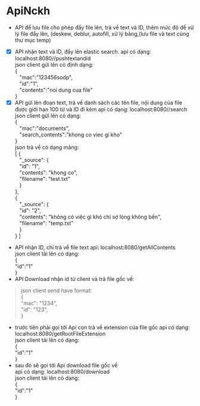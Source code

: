 # ApiNckh  
- API để lưu file cho phép đẩy file lên, trả về text và ID, thêm mức độ để xử lý file đẩy lên, (deskew, deblur, autofill, xử lý bảng,(lưu file và text cùng thư mục temp)
- [x] API nhận text và ID, đẩy lên elastic search.
api có dạng: localhost:8080//pushtextandid  
json client gửi lên có định dạng:  
  {  
  &nbsp;&nbsp;&nbsp;"mac":"123456sodp",  
  &nbsp;&nbsp;&nbsp;"id":"1",  
  &nbsp;&nbsp;&nbsp;"contents":"noi dung cua file"  
  }  
- [x] API gửi lên đoạn text, trả về danh sách các tên file, nội dung của file được giới hạn 100 từ và ID đi kèm
api có dạng: localhost:8080//search    
json client gửi lên có dạng:  
{  
	&nbsp;&nbsp;&nbsp;"mac":"documents",  
	&nbsp;&nbsp;&nbsp;"search_contents":"khong co viec gi kho"  
}  
json trả về có dạng mảng:  
[
    {  
        &nbsp;&nbsp;&nbsp;"_source": {  
            &nbsp;&nbsp;&nbsp;"id": "1",  
            &nbsp;&nbsp;&nbsp;"contents": "khong co",  
            &nbsp;&nbsp;&nbsp;"filename": "test.txt"  
        &nbsp;&nbsp;&nbsp;}  
    },  
    {  
        &nbsp;&nbsp;&nbsp;"_source": {  
            &nbsp;&nbsp;&nbsp;"id": "2",  
            &nbsp;&nbsp;&nbsp;"contents": "không có việc gì khó chỉ sợ lòng không bền",  
            &nbsp;&nbsp;&nbsp;"filename": "temp.txt"  
        &nbsp;&nbsp;&nbsp;}  
    }
]  
- API nhận ID, chỉ trả về file text
api: localhost:8080/getAllContents  
json client tải lên có dạng:    
{  
	"id":"1"  
}  
- API Download nhận id từ client và trả file gốc về:  
> json client send have format:  
>{  
"mac": "1234",  
"id": "123",  
}  
+ trước tiên phải gọi tới Api con trả về extension của file gốc
api có dạng: localhost:8080/getRootFileExtension  
json client tải lên có dạng:    
{  
	"id":"1"  
}
+ sau đó sẽ gọi tới Api download file gốc về  
api có dạng: localhost:8080/download  
json client tải lên có dạng:    
{  
	"id":"1"  
}  
